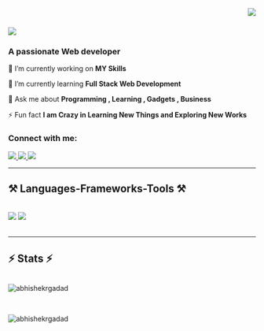 <img align="right" src="https://visitor-badge.laobi.icu/badge?page_id=abhishekrgadad.abhishekrgadad" />

<h1 align="left">
    <img src="https://readme-typing-svg.herokuapp.com/?font=Righteous&size=35&center=true&vCenter=true&width=500&height=70&duration=4000&lines=Hi+There!+👋;+I'm+Abhishek+R+Gadad!;" />
</h1>

<h3 align="left">A passionate Web developer</h3>


<div align="left">
 
 🔭 I’m currently working on **MY Skills**
 
 🌱 I’m currently learning **Full Stack Web Development**

💬 Ask me about **Programming , Learning , Gadgets , Business**

⚡ Fun fact **I am Crazy in Learning New Things and Exploring New Works**

 </div>
 <h3 align="left">Connect with me:</h3>
<div align="left"> 
  <a href="abhishekgadad252@gmail.com">
    <img src="https://img.shields.io/badge/Gmail-333333?style=for-the-badge&logo=gmail&logoColor=red" />
  </a>
  <a href="https://linkedin.com/in/abhishekrgadad" target="_blank">
    <img src="https://img.shields.io/badge/LinkedIn-0077B5?style=for-the-badge&logo=linkedin&logoColor=white" target="_blank" />
  </a>
  <a href="https://abhishekrgadad.github.io" target="_blank">
     <img src="https://img.shields.io/badge/Portfolio-FF5722?style=for-the-badge&logo=todoist&logoColor=white" target="_blank" /> <!-- sqlite, safari, google-chrome are other good icon options -->
  </a>
</div>

 <hr/>
 
<h2 align="left">⚒️ Languages-Frameworks-Tools ⚒️</h2>
<br/>
<div align="left">
    <img src="https://skillicons.dev/icons?i=html,css,vscode,github,figma" />
    <img src="https://skillicons.dev/icons?i=javascript,mongodb,c,java,mysql" /><br>
</div>

<br/>
<hr/>

<h2 align="left">⚡ Stats ⚡</h2>

<div style="display: flex; flex-direction: column;">
    <p><img src="https://github-readme-stats.vercel.app/api/top-langs?username=abhishekrgadad&show_icons=true&locale=en&layout=compact" alt="abhishekrgadad" /></p>
    <br/>
<!--    <p>&nbsp;<img src="https://github-readme-stats.vercel.app/api?username=abhishekrgadad&show_icons=true&locale=en" alt="abhishekrgadad" /></p>
    <br/> -->
    <p><img src="https://github-readme-streak-stats.herokuapp.com/?user=abhishekrgadad&" alt="abhishekrgadad" /></p> 
</div>

<br/>

